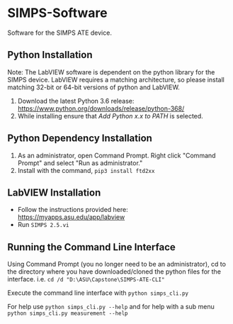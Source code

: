 # SIMPS-Software
Software for the SIMPS ATE device.

## Python Installation
Note: The LabVIEW software is dependent on the python library for the SIMPS device. LabVIEW requires a matching architecture, so please install matching 32-bit or 64-bit versions of python and LabVIEW.
1. Download the latest Python 3.6 release: https://www.python.org/downloads/release/python-368/
2. While installing ensure that *Add Python x.x to PATH* is selected.

## Python Dependency Installation
1. As an administrator, open Command Prompt. Right click "Command Prompt" and select "Run as administrator."
2. Install with the command, `pip3 install ftd2xx`

## LabVIEW Installation
* Follow the instructions provided here: https://myapps.asu.edu/app/labview
* Run `SIMPS 2.5.vi`

## Running the Command Line Interface
Using Command Prompt (you no longer need to be an administrator), cd to the directory where you have downloaded/cloned the python files for the interface.
i.e. `cd /d "D:\ASU\Capstone\SIMPS-ATE-CLI"`

Execute the command line interface with `python simps_cli.py`

For help use `python simps_cli.py --help` and for help with a sub menu `python simps_cli.py measurement --help`
